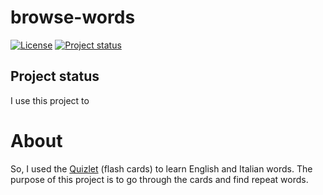 # browse-words

[![License](https://img.shields.io/badge/License-Apache%202.0-blue.svg)](https://opensource.org/licenses/Apache-2.0)
[![Project status](https://img.shields.io/badge/Project%20status-Maintenance-orange.svg)](https://img.shields.io/badge/Project%20status-Maintenance-orange.svg)

## Project status

I use this project to 

# About

So, I used the [Quizlet](https://quizlet.com/fernando_romulo/recent) (flash cards) to learn English and Italian words. 
The purpose of this project is to go through the cards and find repeat words.
